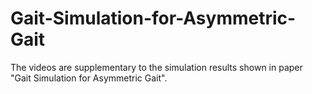 # Gait-Simulation-for-Asymmetric-Gait

The videos are supplementary to the simulation results shown in paper "Gait Simulation for Asymmetric Gait".
